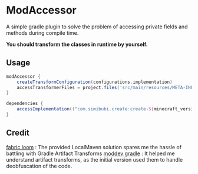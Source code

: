 # ModAccessor

A simple gradle plugin to solve the problem of accessing private fields and methods during compile time.

**You should transform the classes in runtime by yourself.**

## Usage
```groovy
modAccessor {
    createTransformConfiguration(configurations.implementation)
    accessTransformerFiles = project.files('src/main/resources/META-INF/accesstransformer.cfg')
}

dependencies {
    accessImplementation(("com.simibubi.create:create-${minecraft_version}:6.0.4-61:slim"))
}
```


## Credit

[fabric loom](https://github.com/FabricMC/fabric-loom) : The provided LocalMaven solution spares me the hassle of battling with Gradle Artifact Transforms
[moddev gradle](https://github.com/NeoForged/ModDevGradle) : It helped me understand artifact transforms, as the initial version used them to handle deobfuscation of the code.
